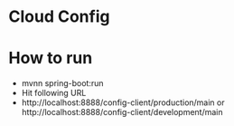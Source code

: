 # Cloud Config

# How to run

- mvnn spring-boot:run
- Hit following URL 
- http://localhost:8888/config-client/production/main or http://localhost:8888/config-client/development/main
